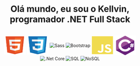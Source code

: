 <h1 align="center">
  Olá mundo, eu sou o Kellvin, programador .NET Full Stack
</h1>

<br>

<div align="center">
  <img align="center" alt="HTML" height="60" width="70" src="https://raw.githubusercontent.com/devicons/devicon/master/icons/html5/html5-original.svg">
  <img align="center" alt="CSS" height="60" width="70" src="https://raw.githubusercontent.com/devicons/devicon/master/icons/css3/css3-original.svg">
  <img align="center" alt="Sass" height="90" width="70" src="https://cdn.jsdelivr.net/gh/devicons/devicon@latest/icons/sass/sass-original.svg">
  <img align="center" alt="Bootstrap" height="70" width="70" src="https://cdn.jsdelivr.net/gh/devicons/devicon@latest/icons/bootstrap/bootstrap-original.svg">
  <!--<img align="center" alt="Angular" height="60" width="70" src="https://cdn.jsdelivr.net/gh/devicons/devicon@latest/icons/angularjs/angularjs-original.svg">-->
  <img align="center" alt="JavaScript" height="60" width="70" src="https://raw.githubusercontent.com/devicons/devicon/master/icons/javascript/javascript-plain.svg">
  <!--<img align="center" alt="TypeScript" height="60" width="70" src="https://raw.githubusercontent.com/devicons/devicon/master/icons/typescript/typescript-plain.svg">-->
  <img align="center" alt="C Sharp" height="65" width="70" src="https://raw.githubusercontent.com/devicons/devicon/master/icons/csharp/csharp-original.svg">
  <img align="center" alt=".Net Core" height="65" width="70" src="https://cdn.jsdelivr.net/gh/devicons/devicon@latest/icons/dotnetcore/dotnetcore-original.svg">
  <img align="center" alt="SQL" height="60" width="70" src="https://cdn.jsdelivr.net/gh/devicons/devicon@latest/icons/azuresqldatabase/azuresqldatabase-original.svg">
  <img align="center" alt="NoSQL" height="60" width="70" src="https://cdn.jsdelivr.net/gh/devicons/devicon@latest/icons/mongodb/mongodb-original.svg">
</div>

